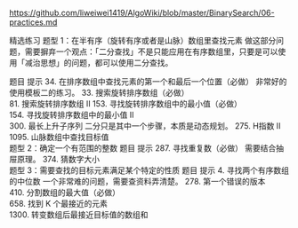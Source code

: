 https://github.com/liweiwei1419/AlgoWiki/blob/master/BinarySearch/06-practices.md

精选练习
题型 1：在半有序（旋转有序或者是山脉）数组里查找元素
做这部分问题，需要摒弃一个观点：「二分查找」不是只能应用在有序数组里，只要是可以使用「减治思想」的问题，都可以使用二分查找。

题目	提示
34. 在排序数组中查找元素的第一个和最后一个位置（必做）	非常好的使用模板二的练习。
33. 搜索旋转排序数组（必做）	
81. 搜索旋转排序数组 II	
153. 寻找旋转排序数组中的最小值（必做）	
154. 寻找旋转排序数组中的最小值 II	
300. 最长上升子序列	二分只是其中一个步骤，本质是动态规划。
275. H指数 II	
1095. 山脉数组中查找目标值	
题型 2：确定一个有范围的整数
题目	提示
287. 寻找重复数（必做）	需要结合抽屉原理。
374. 猜数字大小	
题型 3：需要查找的目标元素满足某个特定的性质
题目	提示
4. 寻找两个有序数组的中位数	一个非常难的问题，需要查资料弄清楚。
278. 第一个错误的版本	
410. 分割数组的最大值（必做）	
658. 找到 K 个最接近的元素	
1300. 转变数组后最接近目标值的数组和	
